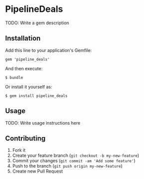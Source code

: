 # PipelineDeals

TODO: Write a gem description

## Installation

Add this line to your application's Gemfile:

    gem 'pipeline_deals'

And then execute:

    $ bundle

Or install it yourself as:

    $ gem install pipeline_deals

## Usage

TODO: Write usage instructions here

## Contributing

1. Fork it
2. Create your feature branch (`git checkout -b my-new-feature`)
3. Commit your changes (`git commit -am 'Add some feature'`)
4. Push to the branch (`git push origin my-new-feature`)
5. Create new Pull Request
